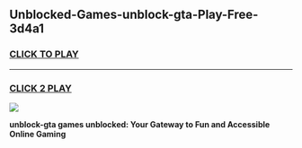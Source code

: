 
## Unblocked-Games-unblock-gta-Play-Free-3d4a1
<h3>
<a href="https://premium76.site?title=unblock-gta&ref=19M">CLICK TO PLAY</a></h3>
<hr>

<h3>
<a href="https://premium76.site?title=unblock-gta&ref=19M">CLICK 2 PLAY</a>
  
</h3>

<a href="https://premium76.site?title=unblock-gta&ref=19M"><img src="https://clearcache.store/games.png"></a>


**unblock-gta games unblocked: Your Gateway to Fun and Accessible Online Gaming**
